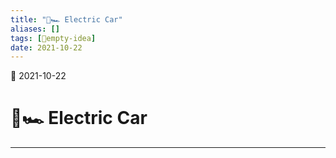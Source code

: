 ```yaml
---
title: "🔋🏎️ Electric Car"
aliases: []
tags: [💭empty-idea]
date: 2021-10-22
---
```

🌱 2021-10-22
# 🔋🏎️ Electric Car
___